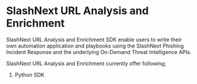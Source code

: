 # SlashNext URL Analysis and Enrichment
SlashNext URL Analysis and Enrichment SDK enable users to write their own automation application and playbooks using the SlashNext Phishing Incident Response and the underlying On-Demand Threat Intelligence APIs.

SlashNext URL Analysis and Enrichment currently offer following;

1. Python SDK 


